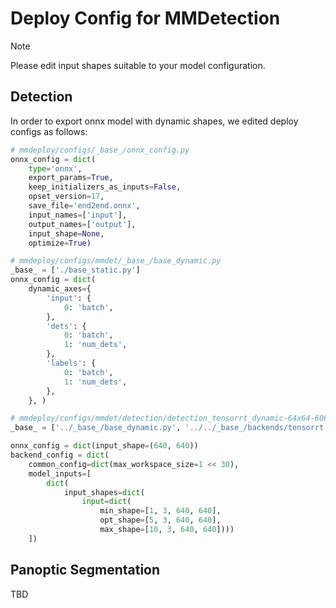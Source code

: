 # Deploy Config for MMDetection

> [!NOTE]
> Please edit input shapes suitable to your model configuration.

## Detection

In order to export onnx model with dynamic shapes, we edited deploy configs as follows:

```python
# mmdeploy/configs/_base_/onnx_config.py
onnx_config = dict(
    type='onnx',
    export_params=True,
    keep_initializers_as_inputs=False,
    opset_version=17,
    save_file='end2end.onnx',
    input_names=['input'],
    output_names=['output'],
    input_shape=None,
    optimize=True)
```

```python
# mmdeploy/configs/mmdet/_base_/base_dynamic.py
_base_ = ['./base_static.py']
onnx_config = dict(
    dynamic_axes={
        'input': {
            0: 'batch',
        },
        'dets': {
            0: 'batch',
            1: 'num_dets',
        },
        'labels': {
            0: 'batch',
            1: 'num_dets',
        },
    }, )
```

```python
# mmdeploy/configs/mmdet/detection/detection_tensorrt_dynamic-64x64-608x608.py
_base_ = ['../_base_/base_dynamic.py', '../../_base_/backends/tensorrt.py']

onnx_config = dict(input_shape=(640, 640))
backend_config = dict(
    common_config=dict(max_workspace_size=1 << 30),
    model_inputs=[
        dict(
            input_shapes=dict(
                input=dict(
                    min_shape=[1, 3, 640, 640],
                    opt_shape=[5, 3, 640, 640],
                    max_shape=[10, 3, 640, 640])))
    ])
```

## Panoptic Segmentation

TBD
